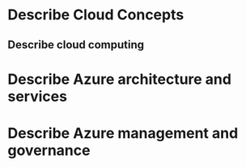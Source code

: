 # Describe Cloud Concepts

## Describe cloud computing

# Describe Azure architecture and services 

# Describe Azure management and governance
